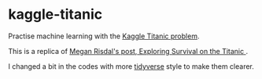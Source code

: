 # kaggle-titanic
Practise machine learning with the [Kaggle Titanic problem](https://www.kaggle.com/c/titanic).

This is a replica of [Megan Risdal's post, Exploring Survival on the Titanic
](https://www.kaggle.com/mrisdal/exploring-survival-on-the-titanic).

I changed a bit in the codes with more [tidyverse](https://www.tidyverse.org/) style to make them clearer.
